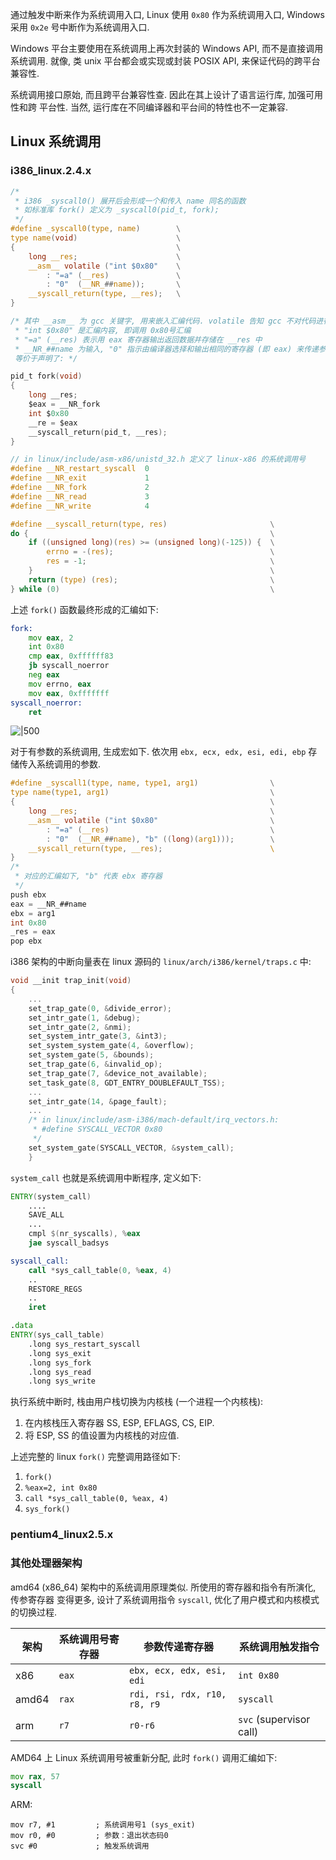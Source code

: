通过触发中断来作为系统调用入口, Linux 使用 `0x80` 作为系统调用入口, Windows 采用
`0x2e` 号中断作为系统调用入口. 

Windows 平台主要使用在系统调用上再次封装的 Windows API, 而不是直接调用系统调用. 
就像, 类 unix 平台都会或实现或封装 POSIX API, 来保证代码的跨平台兼容性.

系统调用接口原始, 而且跨平台兼容性查. 因此在其上设计了语言运行库, 加强可用性和跨
平台性. 当然, 运行库在不同编译器和平台间的特性也不一定兼容.

## Linux 系统调用

### i386_linux.2.4.x

```c
/* 
 * i386 _syscall0() 展开后会形成一个和传入 name 同名的函数
 * 如标准库 fork() 定义为 _syscall0(pid_t, fork);
 */
#define _syscall0(type, name)        \
type name(void)                      \
{                                    \
    long __res;                      \
    __asm__ volatile ("int $0x80"    \
        : "=a" (__res)               \
        : "0"  (__NR_##name));       \
    __syscall_return(type, __res);   \
} 

/* 其中 __asm__ 为 gcc 关键字, 用来嵌入汇编代码. volatile 告知 gcc 不对代码进行优化
 * "int $0x80" 是汇编内容, 即调用 0x80号汇编
 * "=a" (__res) 表示用 eax 寄存器输出返回数据并存储在 __res 中
 * __NR_##name 为输入, "0" 指示由编译器选择和输出相同的寄存器 (即 eax) 来传递参数
 等价于声明了: */

pid_t fork(void)
{
    long __res;
    $eax = __NR_fork
    int $0x80
    __re = $eax
    __syscall_return(pid_t, __res);
}

// in linux/include/asm-x86/unistd_32.h 定义了 linux-x86 的系统调用号
#define __NR_restart_syscall  0
#define __NR_exit             1
#define __NR_fork             2
#define __NR_read             3
#define __NR_write            4

#define __syscall_return(type, res)                       \
do {                                                      \
    if ((unsigned long)(res) >= (unsigned long)(-125)) {  \
        errno = -(res);                                   \
        res = -1;                                         \
    }                                                     \
    return (type) (res);                                  \
} while (0)                                               \


```

上述 `fork()` 函数最终形成的汇编如下:
```asm
fork:
    mov eax, 2
    int 0x80
    cmp eax, 0xffffff83
    jb syscall_noerror
    neg eax
    mov errno, eax
    mov eax, 0xfffffff
syscall_noerror:
    ret
```

![|500](../../attach/Pasted%20image%2020240719195201.png)

对于有参数的系统调用, 生成宏如下. 依次用 `ebx, ecx, edx, esi, edi, ebp` 存储传入系统调用的参数. 

```c
#define _syscall1(type, name, type1, arg1)                \
type name(type1, arg1)                                    \
{                                                         \
    long __res;                                           \
    __asm__ volatile ("int $0x80"                         \
        : "=a" (__res)                                    \
        : "0"  (__NR_##name), "b" ((long)(arg1)));        \
    __syscall_return(type, __res);                        \    
}
/*
 * 对应的汇编如下, "b" 代表 ebx 寄存器
 */
push ebx
eax = __NR_##name
ebx = arg1
int 0x80
_res = eax
pop ebx
```


i386 架构的中断向量表在 linux 源码的 `linux/arch/i386/kernel/traps.c` 中:
```c
void __init trap_init(void) 
{
	...
	set_trap_gate(0, &divide_error);
	set_intr_gate(1, &debug);
	set_intr_gate(2, &nmi);
	set_system_intr_gate(3, &int3);
	set_system_system_gate(4, &overflow);
	set_system_gate(5, &bounds);
	set_trap_gate(6, &invalid_op);
	set_trap_gate(7, &device_not_available);
	set_task_gate(8, GDT_ENTRY_DOUBLEFAULT_TSS);
	...
	set_intr_gate(14, &page_fault);
	...
	/* in linux/include/asm-i386/mach-default/irq_vectors.h:
	 * #define SYSCALL_VECTOR 0x80
	 */
	set_system_gate(SYSCALL_VECTOR, &system_call);
	}
```

`system_call` 也就是系统调用中断程序, 定义如下:
```asm
ENTRY(system_call)
	....
	SAVE_ALL
	...
	cmpl $(nr_syscalls), %eax
	jae syscall_badsys

syscall_call:
	call *sys_call_table(0, %eax, 4)
	..
	RESTORE_REGS
	..
	iret

.data
ENTRY(sys_call_table)
	.long sys_restart_syscall
	.long sys_exit
	.long sys_fork
	.long sys_read
	.long sys_write
```

执行系统中断时, 栈由用户栈切换为内核栈 (一个进程一个内核栈):
1. 在内核栈压入寄存器 SS, ESP, EFLAGS, CS, EIP.
2. 将 ESP, SS 的值设置为内核栈的对应值.

上述完整的 linux `fork()` 完整调用路径如下:
1. `fork()`
2. `%eax=2, int 0x80`
3. `call *sys_call_table(0, %eax, 4)`
4. `sys_fork()`

### pentium4_linux2.5.x




### 其他处理器架构

amd64 (x86_64) 架构中的系统调用原理类似. 所使用的寄存器和指令有所演化, 传参寄存器
变得更多, 设计了系统调用指令 `syscall`, 优化了用户模式和内核模式的切换过程.

| 架构 | 系统调用号寄存器 | 参数传递寄存器 | 系统调用触发指令 |
| --- | ------- | ------ | ---- |
| x86 | `eax`   | `ebx, ecx, edx, esi, edi` | `int 0x80` |
| amd64 | `rax` | `rdi, rsi, rdx, r10, r8, r9` | `syscall` |
| arm | `r7` | `r0-r6` | `svc` (supervisor call) |


AMD64 上 Linux 系统调用号被重新分配, 此时 `fork()` 调用汇编如下:

```asm
mov rax, 57
syscall
```

ARM:

```assembly
mov r7, #1         ; 系统调用号1 (sys_exit)
mov r0, #0         ; 参数：退出状态码0
svc #0             ; 触发系统调用
```

